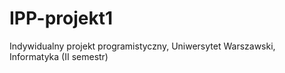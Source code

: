 # IPP-projekt1
Indywidualny projekt programistyczny, Uniwersytet Warszawski, Informatyka (II semestr)
